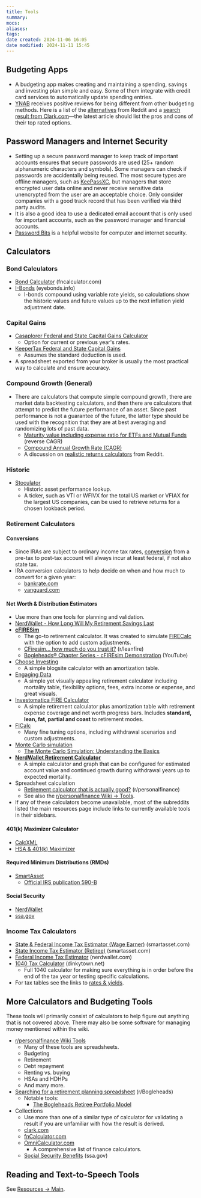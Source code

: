 ```yaml
---
title: Tools
summary: 
mocs: 
aliases: 
tags: 
date created: 2024-11-06 16:05
date modified: 2024-11-11 15:45
---
```

## Budgeting Apps
- A budgeting app makes creating and maintaining a spending, savings and investing plan simple and easy. Some of them integrate with credit card services to automatically update spending entries.
- [YNAB](https://www.ynab.com/) receives positive reviews for being different from other budgeting methods. Here is a list of the [alternatives](https://www.reddit.com/r/ynab/comments/1dssll4/alternatives/) from Reddit and a [search result from Clark.com](https://clark.com/search/?q=budgeting+apps#gsc.tab=0&gsc.q=budgeting-apps&gsc.page=1)—the latest article should list the pros and cons of their top rated options.
## Password Managers and Internet Security
- Setting up a secure password manager to keep track of important accounts ensures that secure passwords are used (25+ random alphanumeric characters and symbols). Some managers can check if passwords are accidentally being reused. The most secure types are offline managers, such as [KeePassXC](https://keepassxc.org/), but managers that store encrypted user data online and never receive sensitive data unencrypted from the user are an acceptable choice. Only consider companies with a good track record that has been verified via third party audits.
- It is also a good idea to use a dedicated email account that is only used for important accounts, such as the password manager and financial accounts.
- [Password Bits](https://passwordbits.com/) is a helpful website for computer and internet security.
## Calculators

### Bond Calculators
- [Bond Calculator](https://www.fncalculator.com/financialcalculator?type=bondCalculator) (fncalculator.com)
- [I-Bonds](https://eyebonds.info/ibonds/index.html) (eyebonds.info)
	- I-bonds compound using variable rate yields, so calculations show the historic values and future values up to the next inflation yield adjustment date.
### Capital Gains
- [Casaplorer Federal and State Capital Gains Calculator](https://casaplorer.com/capital-gains-tax-calculator)
	- Option for current or previous year's rates.
- [KeeperTax Federal and State Capital Gains](https://www.keepertax.com/capital-gains-tax-calculator)
	- Assumes the standard deduction is used.
- A spreadsheet exported from your broker is usually the most practical way to calculate and ensure accuracy.
### Compound Growth (General)
- There are calculators that compute simple compound growth, there are market data backtesting calculators, and then there are calculators that attempt to predict the future performance of an asset. Since past performance is not a guarantee of the future, the latter type should be used with the recognition that they are at best averaging and randomizing lots of past data.
	- [Maturity value including expense ratio for ETFs and Mutual Funds](https://www.omnicalculator.com/finance/expense-ratio) (reverse CAGR)
	- [Compound Annual Growth Rate (CAGR)](https://cagrcalculator.net/)
	- A discussion on [realistic returns calculators](https://www.reddit.com/r/personalfinance/comments/14zqp78/is_there_an_investment_calculator_that_simulates/) from Reddit.
### Historic
- [Stoculator](https://stoculator.com/)
	- Historic asset performance lookup.
	- A ticker, such as VTI or WFIVX for the total US market or VFIAX for the largest US companies, can be used to retrieve returns for a chosen lookback period.
### Retirement Calculators
#### Conversions
- Since IRAs are subject to ordinary income tax rates, [conversion](https://www.reddit.com/r/investing/comments/1bfmq1t/roth_ira_conversion_taxes/) from a pre-tax to post-tax account will always incur at least federal, if not also state tax.
- IRA conversion calculators to help decide on when and how much to convert for a given year:
	- [bankrate.com](https://www.bankrate.com/retirement/convert-ira-roth-calculator/)
	- [vanguard.com](https://advisors.vanguard.com/tax-center/tools/roth-betr-calculator/#/)
#### Net Worth & Distribution Estimators
- Use more than one tools for planning and validation.
- [NerdWallet - How Long Will My Retirement Savings Last](https://www.nerdwallet.com/article/investing/social-security/how-long-will-your-retirement-savings-last)
- [**cFIRESim**](https://www.cfiresim.com/)
	- The go-to retirement calculator. It was created to simulate [FIRECalc](https://www.firecalc.com/) with the option to add custom adjustments.
	- [CFiresim… how much do you trust it?](https://www.reddit.com/r/leanfire/comments/15tcsau/cfiresim_how_much_do_you_trust_it/) (r/leanfire)
	- [Bogleheads® Chapter Series - cFIREsim Demonstration](https://www.youtube.com/watch?v=Lg7NX2Lx9wY) (YouTube)
- [Choose Investing](https://www.chooseinvesting.com/calc/fire/)
	- A simple blogsite calculator with an amortization table.
- [Engaging Data](https://engaging-data.com/will-money-last-retire-early/)
	- A simple yet visually appealing retirement calculator including mortality table, flexibility options, fees, extra income or expense, and great visuals. 
- [Investomatica FIRE Calculator](https://investomatica.com/early-retirement-calculator)
	- A simple retirement calculator plus amortization table with retirement expense coverage and net worth progress bars. Includes **standard, lean, fat, partial and coast** to retirement modes.
- [FICalc](https://ficalc.app/)
	- Many fine tuning options, including withdrawal scenarios and custom adjustments.
- [Monte Carlo simulation](https://www.portfoliovisualizer.com/monte-carlo-simulation)
	- [The Monte Carlo Simulation: Understanding the Basics](https://www.investopedia.com/articles/investing/112514/monte-carlo-simulation-basics.asp)
- [**NerdWallet Retirement Calculator**](https://www.nerdwallet.com/calculator/retirement-calculator)
	- A simple calculator and graph that can be configured for estimated account value and continued growth during withdrawal years up to expected mortality.
- Spreadsheet calculation
	- [Retirement calculator that is actually good?](https://www.reddit.com/r/personalfinance/comments/x2i5sh/retirement_calculator_that_is_actually_good/) (r/personalfinance)
	- See also the [r/personalfinance Wiki -> Tools](https://www.reddit.com/r/personalfinance/wiki/tools/).
- If any of these calculators become unavailable, most of the subreddits listed the main resources page include links to currently available tools in their sidebars.
#### 401(k) Maximizer Calculator
- [CalcXML](https://www.calcxml.com/do/qua09)
- [HSA & 401(k) Maximizer](https://hsastore.com/hsa-401k-maximizer)
#### Required Minimum Distributions (RMDs)
- [SmartAsset](https://smartasset.com/retirement/calculate-rmd)
	- [Official IRS publication 590-B](https://www.irs.gov/forms-pubs/about-publication-590-b)
#### Social Security
- [NerdWallet](https://www.nerdwallet.com/calculator/social-security-calculator)
- [ssa.gov](https://www.ssa.gov/benefits/calculators/)
### Income Tax Calculators
- [State & Federal Income Tax Estimator (Wage Earner)](https://smartasset.com/taxes/income-taxes) (smartasset.com)
- [State Income Tax Estimator (Retiree)](https://smartasset.com/retirement/retirement-taxes) (smartasset.com)
- [Federal Income Tax Estimator](https://www.nerdwallet.com/calculator/tax-calculator) (nerdwallet.com)
- [1040 Tax Calculator](https://www.dinkytown.net/java/1040-tax-calculator.html) (dinkytown.net)
	- Full 1040 calculator for making sure everything is in order before the end of the tax year or testing specific calculations.
- For tax tables see the links to [rates & yields](main.md#rates-yields)<!-- #internal_anchor_link -->.
## More Calculators and Budgeting Tools
These tools will primarily consist of calculators to help figure out anything that is not covered above. There may also be some software for managing money mentioned within the wiki.

- [r/personalfinance Wiki Tools](https://www.reddit.com/r/personalfinance/wiki/tools/)
	- Many of these tools are spreadsheets.
	- Budgeting
	- Retirement
	- Debt repayment
	- Renting vs. buying
	- HSAs and HDHPs
	- And many more.
- [Searching for a retirement planning spreadsheet](https://www.reddit.com/r/retirement/comments/13r1oxc/searching_for_a_retirement_planning_spreadsheet/) (r/Bogleheads)
	- Notable tools:
		- [The Bogleheads Retiree Portfolio Model](https://www.bogleheads.org/wiki/Retiree_Portfolio_Model)
- Collections
	- Use more than one of a similar type of calculator for validating a result if you are unfamiliar with how the result is derived.
	- [clark.com](https://clark.com/calculators/)
	- [fnCalculator.com](https://www.fncalculator.com/)
	- [OmniCalculator.com](https://www.omnicalculator.com/finance)
		- A comprehensive list of finance calculators.
	- [Social Security Benefits](https://www.ssa.gov/benefits/calculators/) (ssa.gov)

## Reading and Text-to-Speech Tools
See [Resources -> Main](main.md#reading-and-text-to-speech-tools)<!-- #internal_anchor_link -->.

